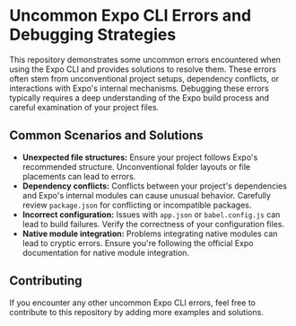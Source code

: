 # Uncommon Expo CLI Errors and Debugging Strategies

This repository demonstrates some uncommon errors encountered when using the Expo CLI and provides solutions to resolve them.  These errors often stem from unconventional project setups, dependency conflicts, or interactions with Expo's internal mechanisms.  Debugging these errors typically requires a deep understanding of the Expo build process and careful examination of your project files.

## Common Scenarios and Solutions

* **Unexpected file structures:**  Ensure your project follows Expo's recommended structure. Unconventional folder layouts or file placements can lead to errors.
* **Dependency conflicts:** Conflicts between your project's dependencies and Expo's internal modules can cause unusual behavior. Carefully review `package.json` for conflicting or incompatible packages.
* **Incorrect configuration:**  Issues with `app.json` or `babel.config.js` can lead to build failures. Verify the correctness of your configuration files.
* **Native module integration:** Problems integrating native modules can lead to cryptic errors. Ensure you're following the official Expo documentation for native module integration.

## Contributing

If you encounter any other uncommon Expo CLI errors, feel free to contribute to this repository by adding more examples and solutions.